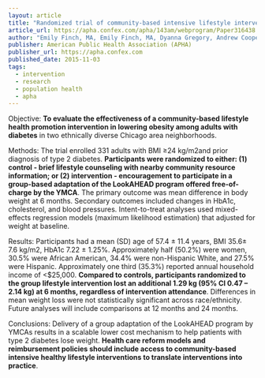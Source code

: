 ```yaml
---
layout: article
title: "Randomized trial of community-based intensive lifestyle intervention for adults with type 2 diabetes: Translating research into practice to impact population health"
article_url: https://apha.confex.com/apha/143am/webprogram/Paper316438.html
author: "Emily Finch, MA, Emily Finch, MA, Dyanna Gregory, Andrew Cooper, MPH, and Ronald Ackermann, MD, MPH"
publisher: American Public Health Association (APHA)
publisher_url: https://apha.confex.com
published_date: 2015-11-03
tags:
  - intervention
  - research
  - population health
  - apha
---
```


Objective:
<strong>To evaluate the effectiveness of a community-based lifestyle health promotion intervention in lowering obesity among adults with diabetes</strong> in two ethnically diverse Chicago area neighborhoods.

Methods: The trial enrolled 331 adults with BMI ≥24 kg/m2and prior diagnosis of type 2 diabetes.  <strong>Participants were randomized to either: (1) control - brief lifestyle counseling with nearby community resource information; or (2) intervention - encouragement to participate in a group-based adaptation of the LookAHEAD program offered free-of-charge by the YMCA</strong>. The primary outcome was mean difference in body weight at 6 months. Secondary outcomes included changes in HbA1c, cholesterol, and blood pressures. Intent-to-treat analyses used mixed-effects regression models (maximum likelihood estimation) that adjusted for weight at baseline.

Results:
Participants had a mean (SD) age of 57.4 ± 11.4 years, BMI 35.6± 7.6 kg/m2, HbA1c 7.22 ± 1.25%. Approximately half (50.2%) were women, 30.5% were African American, 34.4% were non-Hispanic White, and 27.5% were Hispanic.  Approximately one third (35.3%) reported annual household income of <$25,000. <strong>Compared to controls, participants randomized to the group lifestyle intervention lost an additional 1.29 kg (95% CI 0.47 – 2.14 kg) at 6 months, regardless of intervention attendance</strong>. Differences in mean weight loss were not statistically significant across race/ethnicity. Future analyses will include comparisons at 12 months and 24 months.

Conclusions:
Delivery of a group adaptation of the LookAHEAD program by YMCAs results in a scalable lower cost mechanism to help patients with type 2 diabetes lose weight. <strong>Health care reform models and reimbursement policies should include access to community-based intensive healthy lifestyle interventions to translate interventions into practice</strong>.